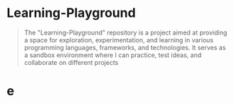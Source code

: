 # Learning-Playground

> The "Learning-Playground" repository is a project aimed at providing a space for exploration, experimentation, and learning in various programming languages, frameworks, and technologies. It serves as a sandbox environment where I can practice, test ideas, and collaborate on different projects

# e